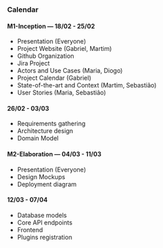 ### Calendar

#### M1-Inception — 18/02 - 25/02

- Presentation (Everyone)
- Project Website (Gabriel, Martim)
- Github Organization
- Jira Project
- Actors and Use Cases (Maria, Diogo)
- Project Calendar (Gabriel)
- State-of-the-art and Context (Martim, Sebastião)
- User Stories (Maria, Sebastião)

#### 26/02 - 03/03

- Requirements gathering
- Architecture design
- Domain Model

#### M2-Elaboration — 04/03 - 11/03

- Presentation (Everyone)
- Design Mockups
- Deployment diagram

#### 12/03 - 07/04

- Database models
- Core API endpoints
- Frontend
- Plugins registration

